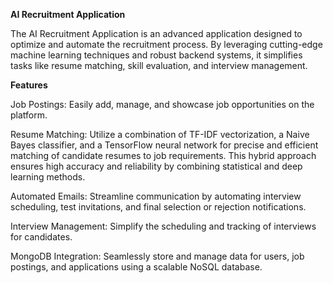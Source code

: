 **AI Recruitment Application**

The AI Recruitment Application is an advanced application designed to optimize and automate the recruitment process. By leveraging cutting-edge machine learning techniques and robust backend systems, it simplifies tasks like resume matching, skill evaluation, and interview management.



**Features**


Job Postings: Easily add, manage, and showcase job opportunities on the platform.

Resume Matching: Utilize a combination of TF-IDF vectorization, a Naive Bayes classifier, and a TensorFlow neural network for precise and efficient matching of candidate resumes to job requirements. This hybrid approach ensures high accuracy and reliability by combining statistical and deep learning methods.

Automated Emails: Streamline communication by automating interview scheduling, test invitations, and final selection or rejection notifications.

Interview Management: Simplify the scheduling and tracking of interviews for candidates.

MongoDB Integration: Seamlessly store and manage data for users, job postings, and applications using a scalable NoSQL database.
